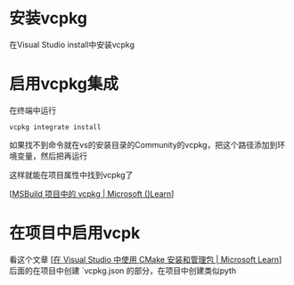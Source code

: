 # 安装vcpkg
在Visual Studio install中安装vcpkg

# 启用vcpkg集成
在终端中运行
```shell
vcpkg integrate install
```
如果找不到命令就在vs的安装目录的Community的vcpkg，把这个路径添加到环境变量，然后把再运行

这样就能在项目属性中找到vcpkg了

[[MSBuild 项目中的 vcpkg | Microsoft ()Learn](https://learn.microsoft.com/zh-cn/vcpkg/users/buildsystems/msbuild-integration)]

# 在项目中启用vcpk
看这个文章
[[在 Visual Studio 中使用 CMake 安装和管理包 | Microsoft Learn](https://learn.microsoft.com/zh-cn/vcpkg/get_started/get-started-vs?pivots=shell-cmd)]
后面的在项目中创建
`vcpkg.json
的部分，在项目中创建类似pyth
